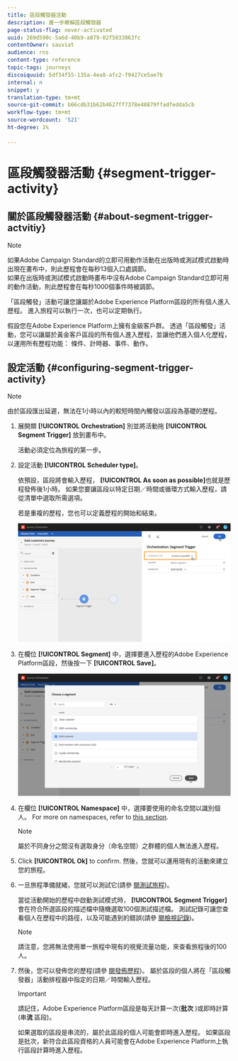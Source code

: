 ```yaml
---
title: 區段觸發器活動
description: 進一步瞭解區段觸發器
page-status-flag: never-activated
uuid: 269d590c-5a6d-40b9-a879-02f5033863fc
contentOwner: sauviat
audience: rns
content-type: reference
topic-tags: journeys
discoiquuid: 5df34f55-135a-4ea8-afc2-f9427ce5ae7b
internal: n
snippet: y
translation-type: tm+mt
source-git-commit: b66cdb31b62b4627ff7378e48879ffadfedda5cb
workflow-type: tm+mt
source-wordcount: '521'
ht-degree: 1%

---
```



# 區段觸發器活動 {#segment-trigger-activity}

## 關於區段觸發器活動 {#about-segment-trigger-actvitiy}

>[!NOTE]
>
>如果Adobe Campaign Standard的立即可用動作活動在出版時或測試模式啟動時出現在畫布中，則此歷程會在每秒13個入口處調節。 <br>如果在出版時或測試模式啟動時畫布中沒有Adobe Campaign Standard立即可用的動作活動，則此歷程會在每秒1000個事件時被調節。

「區段觸發」活動可讓您讓屬於Adobe Experience Platform區段的所有個人進入歷程。 進入旅程可以執行一次，也可以定期執行。

假設您在Adobe Experience Platform上擁有金級客戶群。 透過「區段觸發」活動，您可以讓屬於黃金客戶區段的所有個人進入歷程，並讓他們進入個人化歷程，以運用所有歷程功能： 條件、計時器、事件、動作。

## 設定活動 {#configuring-segment-trigger-activity}

>[!NOTE]
>
>由於區段匯出延遲，無法在1小時以內的較短時間內觸發以區段為基礎的歷程。

1. 展開類 **[!UICONTROL Orchestration]** 別並將活動拖 **[!UICONTROL Segment Trigger]** 放到畫布中。

   活動必須定位為旅程的第一步。

1. 設定活動 **[!UICONTROL Scheduler type]**。

   依預設，區段將會輸入歷程， **[!UICONTROL As soon as possible]**&#x200B;也就是歷程發佈後1小時。 如果您要讓區段以特定日期／時間或循環方式輸入歷程，請從清單中選取所需選項。

   若是重複的歷程，您也可以定義歷程的開始和結束。

   ![](../assets/segment-trigger-schedule.png)

1. 在欄位 **[!UICONTROL Segment]** 中，選擇要進入歷程的Adobe Experience Platform區段，然後按一下 **[!UICONTROL Save]**。

   ![](../assets/segment-trigger-segment-selection.png)

1. 在欄位 **[!UICONTROL Namespace]** 中，選擇要使用的命名空間以識別個人。 For more on namespaces, refer to [this section](../event/selecting-the-namespace.md).

   >[!NOTE]
   >
   >屬於不同身分之間沒有選取身分（命名空間）之群體的個人無法進入歷程。

1. Click **[!UICONTROL Ok]** to confirm. 然後，您就可以運用現有的活動來建立您的旅程。

1. 一旦旅程準備就緒，您就可以測試它(請參 [閱測試旅程](../building-journeys/testing-the-journey.md))。

   當從活動開始的歷程中啟動測試模式時， **[!UICONTROL Segment Trigger]** 會在符合所選區段的描述檔中隨機選取100個測試描述檔。 測試記錄可讓您查看個人在歷程中的路徑，以及可能遇到的錯誤(請參 [閱檢視記錄](../building-journeys/testing-the-journey.md#viewing_logs))。

   >[!NOTE]
   >
   >請注意，您將無法使用單一旅程中現有的視覺流量功能，來查看旅程後的100人。

1. 然後，您可以發佈您的歷程(請參 [閱發佈歷程](../building-journeys/publishing-the-journey.md))。 屬於區段的個人將在「區段觸發器」活動排程器中指定的日期／時間輸入歷程。

   >[!IMPORTANT]
   >
   >請記住，Adobe Experience Platform區段是每天計算一次(**批次** )或即時計算(串&#x200B;**流** 區段)。
   >
   >如果選取的區段是串流的，屬於此區段的個人可能會即時進入歷程。 如果區段是批次，新符合此區段資格的人員可能會在Adobe Experience Platform上執行區段計算時進入歷程。
